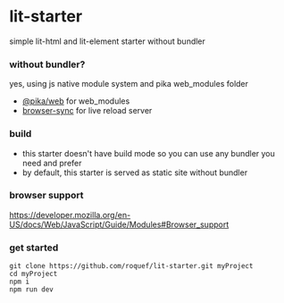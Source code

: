 # lit-starter
simple lit-html and lit-element starter without bundler

### without bundler?
yes, using js native module system and pika web_modules folder
- [@pika/web](https://github.com/pikapkg/web) for web_modules
- [browser-sync](https://github.com/BrowserSync/browser-sync) for live reload server

### build
- this starter doesn't have build mode so you can use any bundler you need and prefer
- by default, this starter is served as static site without bundler

### browser support
https://developer.mozilla.org/en-US/docs/Web/JavaScript/Guide/Modules#Browser_support

### get started
```console
git clone https://github.com/roquef/lit-starter.git myProject
cd myProject
npm i
npm run dev
```
